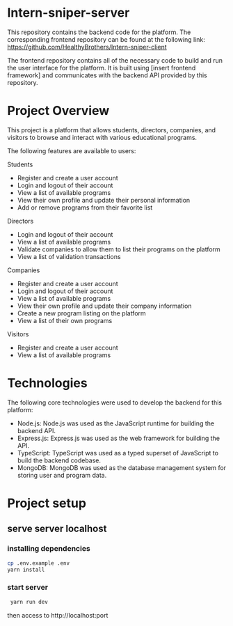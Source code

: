 # Intern-sniper-server
This repository contains the backend code for the platform. The corresponding frontend repository can be found at the following link: https://github.com/HealthyBrothers/Intern-sniper-client

The frontend repository contains all of the necessary code to build and run the user interface for the platform. It is built using [insert frontend framework] and communicates with the backend API provided by this repository.

# Project Overview
This project is a platform that allows students, directors, companies, and visitors to browse and interact with various educational programs.

The following features are available to users:

Students
- Register and create a user account
- Login and logout of their account
- View a list of available programs
- View their own profile and update their personal information
- Add or remove programs from their favorite list

Directors
- Login and logout of their account
- View a list of available programs
- Validate companies to allow them to list their programs on the platform
- View a list of validation transactions

Companies
- Register and create a user account
- Login and logout of their account
- View a list of available programs
- View their own profile and update their company information
- Create a new program listing on the platform
- View a list of their own programs

Visitors
- Register and create a user account
- View a list of available programs

# Technologies
The following core technologies were used to develop the backend for this platform:
- Node.js: Node.js was used as the JavaScript runtime for building the backend API.
- Express.js: Express.js was used as the web framework for building the API.
- TypeScript: TypeScript was used as a typed superset of JavaScript to build the backend codebase.
- MongoDB: MongoDB was used as the database management system for storing user and program data.

# Project setup
## serve server localhost
### installing dependencies
```sh
cp .env.example .env
yarn install
```

### start server
```sh
 yarn run dev
```
then access to http://localhost:port
